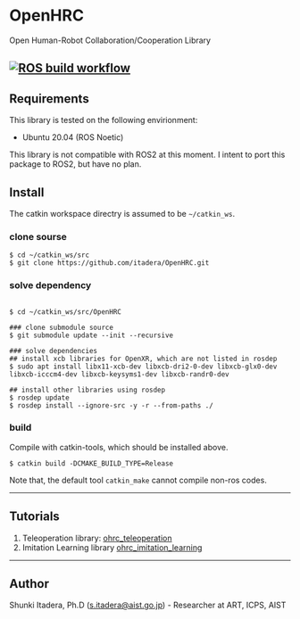 # OpenHRC
Open Human-Robot Collaboration/Cooperation Library

[![ROS build workflow](https://github.com/itadera/OpenHRC/actions/workflows/build.yaml/badge.svg)](https://github.com/itadera/OpenHRC/actions/workflows/build.yaml)
---

## Requirements
This library is tested on the following envirionment:
- Ubuntu 20.04 (ROS Noetic)

This library is not compatible with ROS2 at this moment.
I intent to port this package to ROS2, but have no plan.

## Install

The catkin workspace directry is assumed to be ``~/catkin_ws``.
### clone sourse
```
$ cd ~/catkin_ws/src
$ git clone https://github.com/itadera/OpenHRC.git 
```

### solve dependency
```

$ cd ~/catkin_ws/src/OpenHRC

### clone submodule source
$ git submodule update --init --recursive

### solve dependencies
## install xcb libraries for OpenXR, which are not listed in rosdep
$ sudo apt install libx11-xcb-dev libxcb-dri2-0-dev libxcb-glx0-dev libxcb-icccm4-dev libxcb-keysyms1-dev libxcb-randr0-dev

## install other libraries using rosdep
$ rosdep update
$ rosdep install --ignore-src -y -r --from-paths ./
```

### build
Compile with catkin-tools, which should be installed above.

```
$ catkin build -DCMAKE_BUILD_TYPE=Release
```
Note that, the default tool `catkin_make` cannot compile non-ros codes.


---
## Tutorials

1. Teleoperation library: [ohrc_teleoperation](./ohrc_teleoperation)
1. Imitation Learning library [ohrc_imitation_learning](./ohrc_imitation_learning)



---
## Author
Shunki Itadera, Ph.D (s.itadera@aist.go.jp) - Researcher at ART, ICPS, AIST
